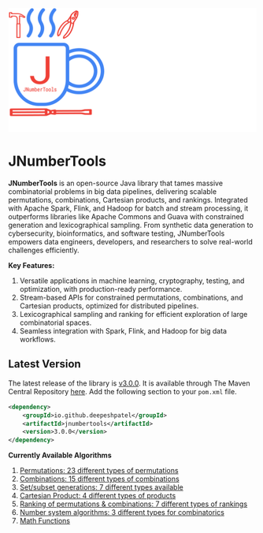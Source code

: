 ![JNumberTools](resources/JNumberTools_1280x640.png)

# JNumberTools
**JNumberTools** is an open-source Java library that tames massive combinatorial problems in big data pipelines, delivering scalable permutations, combinations, Cartesian products, and rankings. Integrated with Apache Spark, Flink, and Hadoop for batch and stream processing, it outperforms libraries like Apache Commons and Guava with constrained generation and lexicographical sampling. From synthetic data generation to cybersecurity, bioinformatics, and software testing, JNumberTools empowers data engineers, developers, and researchers to solve real-world challenges efficiently.

**Key Features:**

1. Versatile applications in machine learning, cryptography, testing, and optimization, with production-ready performance.
2. Stream-based APIs for constrained permutations, combinations, and Cartesian products, optimized for distributed pipelines.
3. Lexicographical sampling and ranking for efficient exploration of large combinatorial spaces.
4. Seamless integration with Spark, Flink, and Hadoop for big data workflows.

## Latest Version
The latest release of the library is [v3.0.0](https://github.com/deepeshpatel/jnumbertools/releases/tag/v3.0.0).
It is available through The Maven Central Repository [here](https://central.sonatype.com/search?q=jnumbertools&smo=true).
Add the following section to your `pom.xml` file.

```xml
<dependency>
    <groupId>io.github.deepeshpatel</groupId>
    <artifactId>jnumbertools</artifactId>
    <version>3.0.0</version>
</dependency>
```

**Currently Available Algorithms**

1. [Permutations: 23 different types of permutations](docs/permutations/README.md)
2. [Combinations: 15 different types of combinations](docs/combinations/README.md)
3. [Set/subset generations: 7 different types available](docs/sets/README.md)
4. [Cartesian Product: 4 different types of products](docs/products/README.md)
5. [Ranking of permutations & combinations: 7 different types of rankings](docs/ranking/README.md)
6. [Number system algorithms: 3 different types for combinatorics](docs/numbersystem/README.md)
7. [Math Functions](docs/calculator/README.md)

